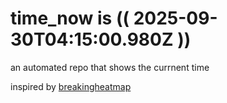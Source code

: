 # time_now is (( 2025-09-30T04:15:00.980Z ))

an automated repo that shows the currnent time

inspired by [breakingheatmap](https://github.com/breakingheatmap/breakingheatmap)
